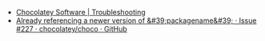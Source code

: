 - [Chocolatey Software | Troubleshooting](https://chocolatey.org/docs/troubleshooting)
- [Already referencing a newer version of &\#39;packagename&\#39; · Issue \#227 · chocolatey/choco · GitHub](https://github.com/chocolatey/choco/issues/227)
